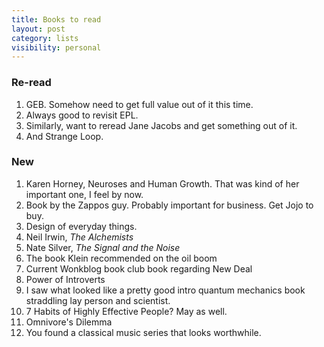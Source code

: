 ```yaml
---
title: Books to read
layout: post
category: lists
visibility: personal
---
```


### Re-read

1. GEB. Somehow need to get full value out of it this time.
2. Always good to revisit EPL.
3. Similarly, want to reread Jane Jacobs and get something out of it.
4. And Strange Loop.

### New

1. Karen Horney, Neuroses and Human Growth. That was kind of her important one, I feel by now.
2. Book by the Zappos guy. Probably important for business. Get Jojo to buy.
3. Design of everyday things.
4. Neil Irwin, *The Alchemists*
5. Nate Silver, *The Signal and the Noise*
6. The book Klein recommended on the oil boom
7. Current Wonkblog book club book regarding New Deal
8. Power of Introverts
9. I saw what looked like a pretty good intro quantum mechanics book straddling lay person and scientist.
10. 7 Habits of Highly Effective People? May as well.
11. Omnivore's Dilemma
12. You found a classical music series that looks worthwhile.